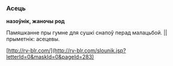 ### Асець
**назоўнік, жаночы род**

Памяшканне пры гумне для сушкі снапоў перад малацьбой. || прыметнік: асецевы.

<a rel="author">[http://rv-blr.com/](http://rv-blr.com/slounik.jsp?letterId=0&maskId=0&pageId=283)</a>
